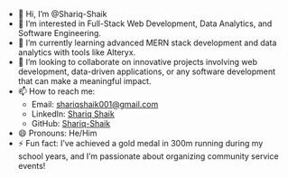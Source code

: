 - 👋 Hi, I’m @Shariq-Shaik
- 👀 I’m interested in Full-Stack Web Development, Data Analytics, and Software Engineering.
- 🌱 I’m currently learning advanced MERN stack development and data analytics with tools like Alteryx.
- 💞️ I’m looking to collaborate on innovative projects involving web development, data-driven applications, or any software development that can make a meaningful impact.
- 📫 How to reach me: 
  - Email: shariqshaik001@gmail.com
  - LinkedIn: [Shariq Shaik](https://www.linkedin.com/in/shariq-shaik)
  - GitHub: [Shariq-Shaik](https://github.com/Shariq-Shaik)
- 😄 Pronouns: He/Him
- ⚡ Fun fact: I’ve achieved a gold medal in 300m running during my school years, and I’m passionate about organizing community service events!
